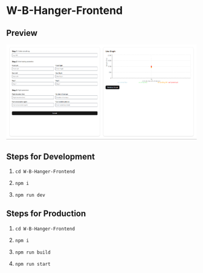 # W-B-Hanger-Frontend

## Preview
![Preview](./preview.png)

## Steps for Development

1. `cd W-B-Hanger-Frontend`

2. `npm i`

3. `npm run dev`

## Steps for Production

1. `cd W-B-Hanger-Frontend`

2. `npm i`

3. `npm run build`

4. `npm run start`
